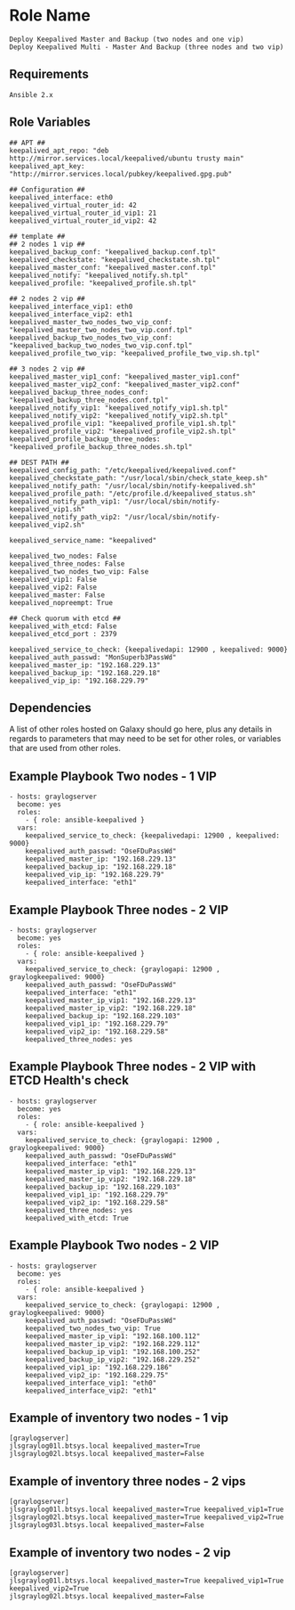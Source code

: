 Role Name
=========

    Deploy Keepalived Master and Backup (two nodes and one vip)
    Deploy Keepalived Multi - Master And Backup (three nodes and two vip)

Requirements
------------

    Ansible 2.x

Role Variables
--------------

    ## APT ##
    keepalived_apt_repo: "deb http://mirror.services.local/keepalived/ubuntu trusty main"
    keepalived_apt_key: "http://mirror.services.local/pubkey/keepalived.gpg.pub"

    ## Configuration ##
    keepalived_interface: eth0
    keepalived_virtual_router_id: 42
    keepalived_virtual_router_id_vip1: 21
    keepalived_virtual_router_id_vip2: 42

    ## template ##
    ## 2 nodes 1 vip ##
    keepalived_backup_conf: "keepalived_backup.conf.tpl"
    keepalived_checkstate: "keepalived_checkstate.sh.tpl"
    keepalived_master_conf: "keepalived_master.conf.tpl"
    keepalived_notify: "keepalived_notify.sh.tpl"
    keepalived_profile: "keepalived_profile.sh.tpl"

    ## 2 nodes 2 vip ##
    keepalived_interface_vip1: eth0
    keepalived_interface_vip2: eth1
    keepalived_master_two_nodes_two_vip_conf: "keepalived_master_two_nodes_two_vip.conf.tpl"
    keepalived_backup_two_nodes_two_vip_conf: "keepalived_backup_two_nodes_two_vip.conf.tpl"
    keepalived_profile_two_vip: "keepalived_profile_two_vip.sh.tpl"

    ## 3 nodes 2 vip ##
    keepalived_master_vip1_conf: "keepalived_master_vip1.conf"
    keepalived_master_vip2_conf: "keepalived_master_vip2.conf"
    keepalived_backup_three_nodes_conf: "keepalived_backup_three_nodes.conf.tpl"
    keepalived_notify_vip1: "keepalived_notify_vip1.sh.tpl"
    keepalived_notify_vip2: "keepalived_notify_vip2.sh.tpl"
    keepalived_profile_vip1: "keepalived_profile_vip1.sh.tpl"
    keepalived_profile_vip2: "keepalived_profile_vip2.sh.tpl"
    keepalived_profile_backup_three_nodes: "keepalived_profile_backup_three_nodes.sh.tpl"

    ## DEST PATH ##
    keepalived_config_path: "/etc/keepalived/keepalived.conf"
    keepalived_checkstate_path: "/usr/local/sbin/check_state_keep.sh"
    keepalived_notify_path: "/usr/local/sbin/notify-keepalived.sh"
    keepalived_profile_path: "/etc/profile.d/keepalived_status.sh"
    keepalived_notify_path_vip1: "/usr/local/sbin/notify-keepalived_vip1.sh"
    keepalived_notify_path_vip2: "/usr/local/sbin/notify-keepalived_vip2.sh"

    keepalived_service_name: "keepalived"

    keepalived_two_nodes: False
    keepalived_three_nodes: False
    keepalived_two_nodes_two_vip: False
    keepalived_vip1: False
    keepalived_vip2: False
    keepalived_master: False
    keepalived_nopreempt: True

    ## Check quorum with etcd ##
    keepalived_with_etcd: False
    keepalived_etcd_port : 2379

    keepalived_service_to_check: {keepalivedapi: 12900 , keepalived: 9000}
    keepalived_auth_passwd: "MonSuperb3PassWd"
    keepalived_master_ip: "192.168.229.13"
    keepalived_backup_ip: "192.168.229.18"
    keepalived_vip_ip: "192.168.229.79"

Dependencies
------------

A list of other roles hosted on Galaxy should go here, plus any details in regards to parameters that may need to be set for other roles, or variables that are used from other roles.

Example Playbook Two nodes - 1 VIP
----------------------------------------

    - hosts: graylogserver
      become: yes
      roles:
        - { role: ansible-keepalived }
      vars:
        keepalived_service_to_check: {keepalivedapi: 12900 , keepalived: 9000}
        keepalived_auth_passwd: "OseFDuPassWd"
        keepalived_master_ip: "192.168.229.13"
        keepalived_backup_ip: "192.168.229.18"
        keepalived_vip_ip: "192.168.229.79"
        keepalived_interface: "eth1"

Example Playbook Three nodes - 2 VIP
----------------------------------------
    - hosts: graylogserver
      become: yes
      roles:
        - { role: ansible-keepalived }
      vars:
        keepalived_service_to_check: {graylogapi: 12900 , graylogkeepalived: 9000}
        keepalived_auth_passwd: "OseFDuPassWd"
        keepalived_interface: "eth1"
        keepalived_master_ip_vip1: "192.168.229.13"
        keepalived_master_ip_vip2: "192.168.229.18"
        keepalived_backup_ip: "192.168.229.103"
        keepalived_vip1_ip: "192.168.229.79"
        keepalived_vip2_ip: "192.168.229.58"
        keepalived_three_nodes: yes

Example Playbook Three nodes - 2 VIP with ETCD Health's check
----------------------------------------------------------------
    - hosts: graylogserver
      become: yes
      roles:
        - { role: ansible-keepalived }
      vars:
        keepalived_service_to_check: {graylogapi: 12900 , graylogkeepalived: 9000}
        keepalived_auth_passwd: "OseFDuPassWd"
        keepalived_interface: "eth1"
        keepalived_master_ip_vip1: "192.168.229.13"
        keepalived_master_ip_vip2: "192.168.229.18"
        keepalived_backup_ip: "192.168.229.103"
        keepalived_vip1_ip: "192.168.229.79"
        keepalived_vip2_ip: "192.168.229.58"
        keepalived_three_nodes: yes
        keepalived_with_etcd: True

Example Playbook Two nodes - 2 VIP
----------------------------------------------------------------
    - hosts: graylogserver
      become: yes
      roles:
        - { role: ansible-keepalived }
      vars:
        keepalived_service_to_check: {graylogapi: 12900 , graylogkeepalived: 9000}
        keepalived_auth_passwd: "OseFDuPassWd"
        keepalived_two_nodes_two_vip: True
        keepalived_master_ip_vip1: "192.168.100.112"
        keepalived_master_ip_vip2: "192.168.229.112"
        keepalived_backup_ip_vip1: "192.168.100.252"
        keepalived_backup_ip_vip2: "192.168.229.252"
        keepalived_vip1_ip: "192.168.229.186"
        keepalived_vip2_ip: "192.168.229.75"
        keepalived_interface_vip1: "eth0"
        keepalived_interface_vip2: "eth1"

Example of inventory two nodes - 1 vip
-----------------------------------------
    [graylogserver]
    jlsgraylog01l.btsys.local keepalived_master=True
    jlsgraylog02l.btsys.local keepalived_master=False

Example of inventory three nodes - 2 vips
-----------------------------------------
    [graylogserver]
    jlsgraylog01l.btsys.local keepalived_master=True keepalived_vip1=True
    jlsgraylog02l.btsys.local keepalived_master=True keepalived_vip2=True
    jlsgraylog03l.btsys.local keepalived_master=False

Example of inventory two nodes - 2 vip
-----------------------------------------
    [graylogserver]
    jlsgraylog01l.btsys.local keepalived_master=True keepalived_vip1=True keepalived_vip2=True
    jlsgraylog02l.btsys.local keepalived_master=False
